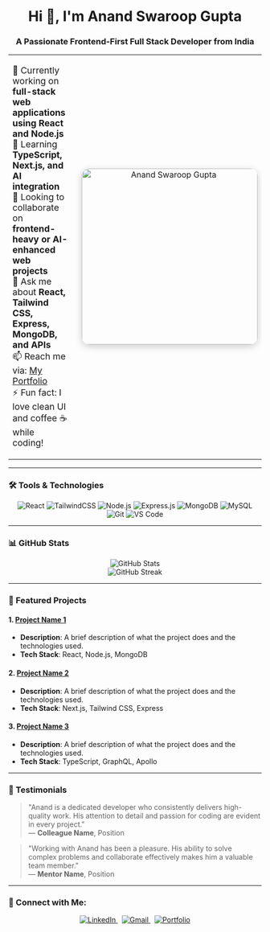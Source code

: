 <h1 align="center">
  Hi 👋, I'm Anand Swaroop Gupta
</h1>

<h3 align="center">
  A Passionate Frontend-First Full Stack Developer from India
</h3>

<table align="center" width="100%" style="max-width: 900px; border-collapse: collapse;">
  <tr>
    <td width="50%" valign="middle" style="padding-right: 20px; vertical-align: top;">
      <p style="font-size: 1.1em;">
        🔭 Currently working on <b>full-stack web applications using React and Node.js</b><br/>
        🌱 Learning <b>TypeScript, Next.js, and AI integration</b><br/>
        👯 Looking to collaborate on <b>frontend-heavy or AI-enhanced web projects</b><br/>
        💬 Ask me about <b>React, Tailwind CSS, Express, MongoDB, and APIs</b><br/>
        📫 Reach me via: <a href="https://portfolio-anand-swaroop-guptas-projects.vercel.app/" target="_blank" rel="noopener noreferrer">My Portfolio</a><br/>
        ⚡ Fun fact: I love clean UI and coffee ☕ while coding!
      </p>
    </td>
    <td width="50%" align="center" valign="middle">
      <img alt="Anand Swaroop Gupta" src="https://your-new-image-url.com/image.jpg" width="350" style="border-radius: 15px; box-shadow: 0 4px 15px rgba(0, 0, 0, 0.2);" />
    </td>
  </tr>
</table>

---

### 🛠️ Tools & Technologies

<p align="center">
  <img alt="React" src="https://img.shields.io/badge/React-20232A?style=for-the-badge&logo=react&logoColor=61DAFB" />
  <img alt="TailwindCSS" src="https://img.shields.io/badge/TailwindCSS-06B6D4?style=for-the-badge&logo=tailwindcss&logoColor=white" />
  <img alt="Node.js" src="https://img.shields.io/badge/Node.js-339933?style=for-the-badge&logo=nodedotjs&logoColor=white" />
  <img alt="Express.js" src="https://img.shields.io/badge/Express.js-000000?style=for-the-badge&logo=express&logoColor=white" />
  <img alt="MongoDB" src="https://img.shields.io/badge/MongoDB-4EA94B?style=for-the-badge&logo=mongodb&logoColor=white" />
  <img alt="MySQL" src="https://img.shields.io/badge/MySQL-005C84?style=for-the-badge&logo=mysql&logoColor=white" />
  <img alt="Git" src="https://img.shields.io/badge/Git-F05032?style=for-the-badge&logo=git&logoColor=white" />
  <img alt="VS Code" src="https://img.shields.io/badge/VS%20Code-007ACC?style=for-the-badge&logo=visual-studio-code&logoColor=white" />
</p>

---

### 📊 GitHub Stats

<p align="center">
  <img src="https://github-readme-stats.vercel.app/api?username=AnandGuptaDev&show_icons=true&theme=tokyonight" alt="GitHub Stats" />
  <br />
  <img src="https://github-readme-streak-stats.herokuapp.com/?user=AnandGuptaDev&theme=tokyonight" alt="GitHub Streak" />
</p>

---

### 🌟 Featured Projects

#### 1. [Project Name 1](https://github.com/yourusername/project1)
   - **Description**: A brief description of what the project does and the technologies used.
   - **Tech Stack**: React, Node.js, MongoDB

#### 2. [Project Name 2](https://github.com/yourusername/project2)
   - **Description**: A brief description of what the project does and the technologies used.
   - **Tech Stack**: Next.js, Tailwind CSS, Express

#### 3. [Project Name 3](https://github.com/yourusername/project3)
   - **Description**: A brief description of what the project does and the technologies used.
   - **Tech Stack**: TypeScript, GraphQL, Apollo

---

### 💬 Testimonials

> "Anand is a dedicated developer who consistently delivers high-quality work. His attention to detail and passion for coding are evident in every project."  
> — **Colleague Name**, Position

> "Working with Anand has been a pleasure. His ability to solve complex problems and collaborate effectively makes him a valuable team member."  
> — **Mentor Name**, Position

---

### 🔗 Connect with Me:

<p align="center">
  <a href="https://www.linkedin.com/in/anand-swaroop-gupta-42b72623b" target="_main" rel="noopener noreferrer">
    <img src="https://img.shields.io/badge/LinkedIn-blue?style=for-the-badge&logo=linkedin&logoColor=white" alt="LinkedIn" />
  </a>
  &nbsp;
  <a href="mailto:anandgupta020204@gmail.com" target="_main" rel="noopener noreferrer">
    <img src="https://img.shields.io/badge/Gmail-red?style=for-the-badge&logo=gmail&logoColor=white" alt="Gmail" />
  </a>
  &nbsp;
  <a href="https://portfolio-anand-swaroop-guptas-projects.vercel.app/" target="_main" rel="noopener noreferrer">
    <img src="https://img.shields.io/badge/Portfolio-grey?style=for-the-badge&logo=vercel&logoColor=white" alt="Portfolio" />
  </a>
</p>
